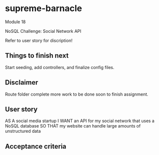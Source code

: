 # supreme-barnacle
Module 18

NoSQL Challenge: Social Network API

Refer to user story for discription!

## Things to finish next

Start seeding, add controllers, and finalize config files. 

## Disclaimer

Route folder complete more work to be done soon to finish assignment. 

## User story

AS A social media startup
I WANT an API for my social network that uses a NoSQL database
SO THAT my website can handle large amounts of unstructured data

## Acceptance criteria

